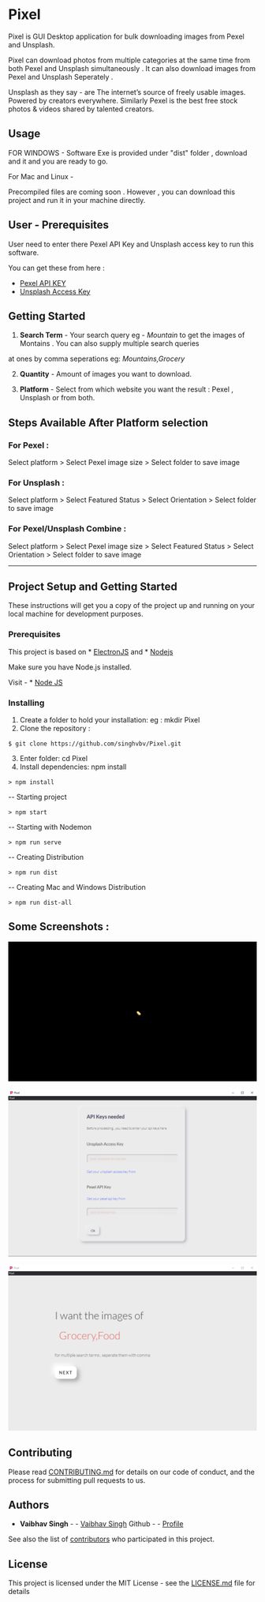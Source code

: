 
# Pixel

Pixel is GUI Desktop application for bulk downloading images from Pexel and Unsplash.

Pixel can download photos from multiple categories at the same time from both Pexel and Unsplash simultaneously . 
It can also download images from Pexel and Unsplash Seperately . 


Unsplash as they say - are The internet’s source of freely usable images. Powered by creators everywhere. Similarly Pexel is the best free stock photos & videos shared by talented creators.

## Usage

FOR WINDOWS - 
Software Exe is provided under "dist" folder , download and it and you are ready to go.

For Mac and Linux - 

Precompiled files are coming soon . However , you can download this project and run it in your machine directly.

## User - Prerequisites

User need to enter there Pexel API Key and Unsplash access key to run this software.

You can get these from here :

* [Pexel API KEY](https://www.pexels.com/api/?locale=en-US) 
* [Unsplash Access Key](https://unsplash.com/developers) 


## Getting Started 

1. **Search Term**  - Your search query eg - *Mountain*  to get the images of Montains . You can also supply multiple search queries

at ones by comma seperations eg:  *Mountains,Grocery*

2. **Quantity** - Amount of images you want to download.

3. **Platform** - Select from which website you want the result :  Pexel , Unsplash or from both.


## Steps Available  After Platform selection

### For Pexel :

Select platform >  Select Pexel image size > Select folder to save image

### For Unsplash :

Select platform > Select Featured Status > Select Orientation > Select folder to save image

### For Pexel/Unsplash Combine :

Select platform > Select Pexel image size > Select Featured Status > Select Orientation > Select folder to save image

__________________


## Project Setup and Getting Started

These instructions will get you a copy of the project up and running on your local machine for development purposes. 

### Prerequisites

This project is based on * [ElectronJS](https://www.electronjs.org/)  and * [Nodejs](https://nodejs.org/en/)

Make sure you have Node.js installed.

Visit - * [Node JS](https://github.com/nodejs/node)

### Installing

1. Create a folder to hold your installation: eg : mkdir Pixel
2. Clone the repository : 

```
$ git clone https://github.com/singhvbv/Pixel.git

```
3. Enter folder: cd Pixel
4. Install dependencies: npm install

```
> npm install
```
-- Starting project  

```
> npm start
```

-- Starting with Nodemon  

```
> npm run serve
```

-- Creating  Distribution  

```
> npm run dist
```
-- Creating  Mac and Windows Distribution  

```
> npm run dist-all
```

## Some Screenshots :

![Starting Screen](assets/img/pixel.gif)

![API Screen](assets/img/image1.png)

![Search Screen](assets/img/image2.png)

## Contributing

Please read [CONTRIBUTING.md](https://github.com/singhvbv/Pixel/blob/master/CONTRIBUTING.md) for details on our code of conduct, and the process for submitting pull requests to us.


## Authors

* **Vaibhav Singh** -  - [Vaibhav Singh](https://singhvbv.github.io/)
Github -  - [Profile](https://github.com/singhvbv)

See also the list of [contributors](https://github.com/your/project/contributors) who participated in this project.

## License

This project is licensed under the MIT License - see the [LICENSE.md](LICENSE.md) file for details

